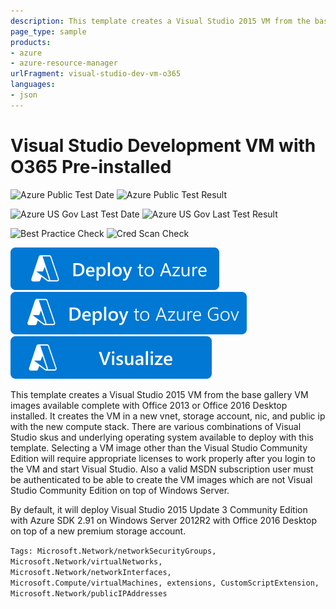 ```yaml
---
description: This template creates a Visual Studio 2015 VM from the base gallery VM images available.  It creates the VM in a new vnet, storage account, nic, and public ip with the new compute stack.
page_type: sample
products:
- azure
- azure-resource-manager
urlFragment: visual-studio-dev-vm-o365
languages:
- json
---
```

# Visual Studio Development VM with O365 Pre-installed

![Azure Public Test Date](https://azurequickstartsservice.blob.core.windows.net/badges/application-workloads/visualstudio/visual-studio-dev-vm-o365/PublicLastTestDate.svg)
![Azure Public Test Result](https://azurequickstartsservice.blob.core.windows.net/badges/application-workloads/visualstudio/visual-studio-dev-vm-o365/PublicDeployment.svg)

![Azure US Gov Last Test Date](https://azurequickstartsservice.blob.core.windows.net/badges/application-workloads/visualstudio/visual-studio-dev-vm-o365/FairfaxLastTestDate.svg)
![Azure US Gov Last Test Result](https://azurequickstartsservice.blob.core.windows.net/badges/application-workloads/visualstudio/visual-studio-dev-vm-o365/FairfaxDeployment.svg)

![Best Practice Check](https://azurequickstartsservice.blob.core.windows.net/badges/application-workloads/visualstudio/visual-studio-dev-vm-o365/BestPracticeResult.svg)
![Cred Scan Check](https://azurequickstartsservice.blob.core.windows.net/badges/application-workloads/visualstudio/visual-studio-dev-vm-o365/CredScanResult.svg)

[![Deploy To Azure](https://raw.githubusercontent.com/Azure/azure-quickstart-templates/master/1-CONTRIBUTION-GUIDE/images/deploytoazure.svg?sanitize=true)](https://portal.azure.com/#create/Microsoft.Template/uri/https%3A%2F%2Fraw.githubusercontent.com%2FAzure%2Fazure-quickstart-templates%2Fmaster%2Fapplication-workloads%2Fvisualstudio%2Fvisual-studio-dev-vm-o365%2Fazuredeploy.json)
[![Deploy To Azure US Gov](https://raw.githubusercontent.com/Azure/azure-quickstart-templates/master/1-CONTRIBUTION-GUIDE/images/deploytoazuregov.svg?sanitize=true)](https://portal.azure.us/#create/Microsoft.Template/uri/https%3A%2F%2Fraw.githubusercontent.com%2FAzure%2Fazure-quickstart-templates%2Fmaster%2Fapplication-workloads%2Fvisualstudio%2Fvisual-studio-dev-vm-o365%2Fazuredeploy.json)
[![Visualize](https://raw.githubusercontent.com/Azure/azure-quickstart-templates/master/1-CONTRIBUTION-GUIDE/images/visualizebutton.svg?sanitize=true)](http://armviz.io/#/?load=https%3A%2F%2Fraw.githubusercontent.com%2FAzure%2Fazure-quickstart-templates%2Fmaster%2Fapplication-workloads%2Fvisualstudio%2Fvisual-studio-dev-vm-o365%2Fazuredeploy.json)

This template creates a Visual Studio 2015 VM from the base gallery VM images available complete with Office 2013 or Office 2016 Desktop installed.  It creates the VM in a new vnet, storage account, nic, and public ip with the new compute stack. There are various combinations of Visual Studio skus and underlying operating system available to deploy with this template.  Selecting a VM image other than the Visual Studio Community Edition will require appropriate licenses to work properly after you login to the VM and start Visual Studio. Also a valid MSDN subscription user must be authenticated to be able to create the VM images which are not Visual Studio Community Edition on top of Windows Server.

By default, it will deploy Visual Studio 2015 Update 3 Community Edition with Azure SDK 2.91 on Windows Server 2012R2 with Office 2016 Desktop on top of a new premium storage account.

`Tags: Microsoft.Network/networkSecurityGroups, Microsoft.Network/virtualNetworks, Microsoft.Network/networkInterfaces, Microsoft.Compute/virtualMachines, extensions, CustomScriptExtension, Microsoft.Network/publicIPAddresses`

